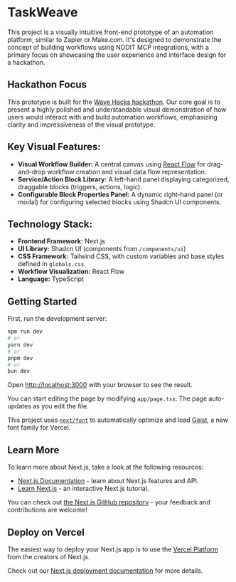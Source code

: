 # TaskWeave

This project is a visually intuitive front-end prototype of an automation platform, similar to Zapier or Make.com. It's designed to demonstrate the concept of building workflows using NODIT MCP integrations, with a primary focus on showcasing the user experience and interface design for a hackathon.

## Hackathon Focus

This prototype is built for the [Wave Hacks hackathon](https://app.akindo.io/wave-hacks/JB29Nk61kfQpLPKr). Our core goal is to present a highly polished and understandable visual demonstration of how users would interact with and build automation workflows, emphasizing clarity and impressiveness of the visual prototype.

## Key Visual Features:

- **Visual Workflow Builder:** A central canvas using [React Flow](https://reactflow.dev/) for drag-and-drop workflow creation and visual data flow representation.
- **Service/Action Block Library:** A left-hand panel displaying categorized, draggable blocks (triggers, actions, logic).
- **Configurable Block Properties Panel:** A dynamic right-hand panel (or modal) for configuring selected blocks using Shadcn UI components.

## Technology Stack:

- **Frontend Framework:** Next.js
- **UI Library:** Shadcn UI (components from `/components/ui`)
- **CSS Framework:** Tailwind CSS, with custom variables and base styles defined in `globals.css`.
- **Workflow Visualization:** React Flow
- **Language:** TypeScript

## Getting Started

First, run the development server:

```bash
npm run dev
# or
yarn dev
# or
pnpm dev
# or
bun dev
```

Open [http://localhost:3000](http://localhost:3000) with your browser to see the result.

You can start editing the page by modifying `app/page.tsx`. The page auto-updates as you edit the file.

This project uses [`next/font`](https://nextjs.org/docs/app/building-your-application/optimizing/fonts) to automatically optimize and load [Geist](https://vercel.com/font), a new font family for Vercel.

## Learn More

To learn more about Next.js, take a look at the following resources:

- [Next.js Documentation](https://nextjs.org/docs) - learn about Next.js features and API.
- [Learn Next.js](https://nextjs.org/learn) - an interactive Next.js tutorial.

You can check out [the Next.js GitHub repository](https://github.com/vercel/next.js) - your feedback and contributions are welcome!

## Deploy on Vercel

The easiest way to deploy your Next.js app is to use the [Vercel Platform](https://vercel.com/new?utm_medium=default-template&filter=next.js&utm_source=create-next-app&utm_campaign=create-next-app-readme) from the creators of Next.js.

Check out our [Next.js deployment documentation](https://nextjs.org/docs/app/building-your-application/deploying) for more details.
